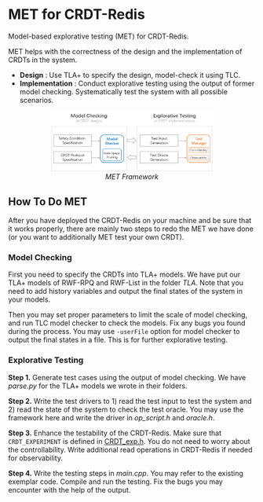# MET for CRDT-Redis

Model-based explorative testing (MET) for CRDT-Redis.

MET helps with the correctness of the design and the implementation of CRDTs in the system.

- **Design** : Use TLA+ to specify the design, model-check it using TLC.
- **Implementation** : Conduct explorative testing using the output of former model checking. Systematically test the system with all possible scenarios.

<div align=center><img src="met-framework.png" width="65%"></div>
<center style="font-style:italic"> MET Framework </center>

## How To Do MET

After you have deployed the CRDT-Redis on your machine and be sure that it works properly, there are mainly two steps to redo the MET we have done (or you want to additionally MET test your own CRDT).

### Model Checking

First you need to specify the CRDTs into TLA+ models. We have put our TLA+ models of RWF-RPQ and RWF-List in the folder *TLA*. Note that you need to add history variables and output the final states of the system in your models.

Then you may set proper parameters to limit the scale of model checking, and run TLC model checker to check the models. Fix any bugs you found during the process. You may use `-userFile` option for model checker to output the final states in a file. This is for further explorative testing.

### Explorative Testing

**Step 1.** Generate test cases using the output of model checking. We have *parse.py* for the TLA+ models we wrote in their folders.

**Step 2.** Write the test drivers to 1) read the test input to test the system and 2) read the state of the system to check the test oracle. You may use the framework here and write the driver in *op_script.h* and *oracle.h*.

**Step 3.** Enhance the testability of the CRDT-Redis. Make sure that `CRDT_EXPERIMENT` is defined in [CRDT_exp.h](../redis-6.0.5/src/CRDT_exp.h). You do not need to worry about the controllability. Write additional read operations in CRDT-Redis if needed for observability.

**Step 4.** Write the testing steps in *main.cpp*. You may refer to the existing exemplar code. Compile and run the testing. Fix the bugs you may encounter with the help of the output.

